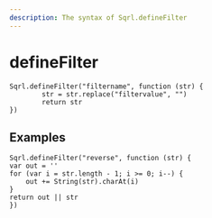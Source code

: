 ```yaml
---
description: The syntax of Sqrl.defineFilter
---
```


# defineFilter

```text
Sqrl.defineFilter("filtername", function (str) {
        str = str.replace("filtervalue", "")
        return str
})
```

## Examples

```text
Sqrl.defineFilter("reverse", function (str) {
var out = ''
for (var i = str.length - 1; i >= 0; i--) {
    out += String(str).charAt(i)
}
return out || str
})
```

